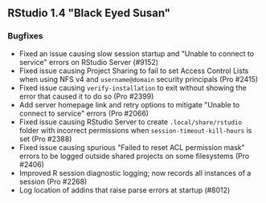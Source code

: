 ## RStudio 1.4 "Black Eyed Susan"

### Bugfixes

* Fixed an issue causing slow session startup and "Unable to connect to service" errors on RStudio Server (#9152)
* Fixed issue causing Project Sharing to fail to set Access Control Lists when using NFS v4 and `username@domain` security principals (Pro #2415)
* Fixed issue causing `verify-installation` to exit without showing the error that caused it to do so (Pro #2399)
* Add server homepage link and retry options to mitigate "Unable to connect to service" errors (Pro #2066)
* Fixed issue causing RStudio Server to create `.local/share/rstudio` folder with incorrect permissions when `session-timeout-kill-hours` is set (Pro #2388)
* Fixed issue causing spurious "Failed to reset ACL permission mask" errors to be logged outside shared projects on some filesystems (Pro #2406)
* Improved R session diagnostic logging; now records all instances of a session (Pro #2268)
* Log location of addins that raise parse errors at startup (#8012)


